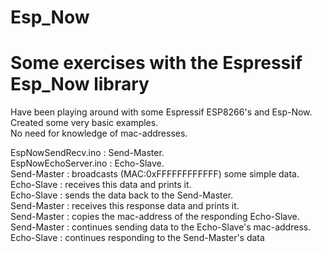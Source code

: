 # Esp_Now
# Some exercises with the Espressif Esp_Now  library
Have been playing around with some Espressif ESP8266's and Esp-Now.  
Created some very basic examples.  
No need for knowledge of mac-addresses. 

EspNowSendRecv.ino    : Send-Master.  
EspNowEchoServer.ino  : Echo-Slave.  
Send-Master : broadcasts (MAC:0xFFFFFFFFFFFF) some simple data.  
Echo-Slave  : receives this data and prints it.  
Echo-Slave  : sends the data back to the Send-Master.  
Send-Master : receives this response data and prints it.  
Send-Master : copies the mac-address of the responding Echo-Slave.  
Send-Master : continues sending data to the Echo-Slave's mac-address.  
Echo-Slave  : continues responding to the Send-Master's data  
